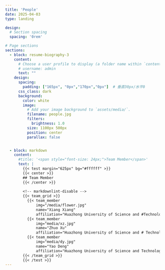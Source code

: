 ```yaml
---
title: 'People'
date: 2025-04-03
type: landing

design:
  # Section spacing
  spacing: '0rem'

# Page sections
sections:
  - block: resume-biography-3
    content:
      # Choose a user profile to display (a folder name within `content/authors/`)
      # username: admin
      text: ""
    design:
      spacing:
        padding: ["165px", "0px","170px","0px"]  # 垂直30px/水平0
      css_class: dark
      background:
        color: white
        image:
          # Add your image background to `assets/media/`.
          filename: people.jpg
          filters:
            brightness: 1.0
          size: 1100px 500px
          position: center
          parallax: false


  - block: markdown
    content:
      #title: '<span style="font-size: 24px;">Team Member</span>'
      text: |
        {{< test margin="625px" bg="#ffffff" >}}
        {{< center >}}
        ## Team Member
        {{< /center >}}
  
        <!-- markdownlint-disable -->
        {{< team_grid >}}
          {{< team_member 
              img="/media/flower.jpg" 
              name="Xiang Xiang" 
              affiliation="Huazhong University of Science and #Technology" >}}
          {{< team_member 
              img="media/xz.jpg" 
              name="Zhuo Xu" 
              affiliation="Huazhong University of Science and # Technology" >}}
          {{< team_member 
              img="media/dy.jpg" 
              name="Yao Deng" 
              affiliation="Huazhong University of Science and Technology" >}}   
        {{< /team_grid >}}
        {{< /test >}}
---
```

